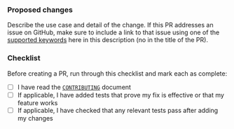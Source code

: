 ### Proposed changes

Describe the use case and detail of the change. If this PR addresses an issue on GitHub, make sure to include a link to that issue using one of the
[supported keywords](https://docs.github.com/en/github/managing-your-work-on-github/linking-a-pull-request-to-an-issue) here in this description (no
in the title of the PR).

### Checklist

Before creating a PR, run through this checklist and mark each as complete:
- [ ] I have read the [`CONTRIBUTING`](https://github.com/nginx/nginx/blob/main/CONTRIBUTING.md) document
- [ ] If applicable, I have added tests that prove my fix is effective or that my feature works
- [ ] If applicable, I have checked that any relevant tests pass after adding my changes
